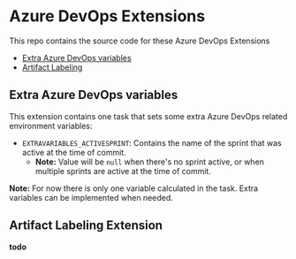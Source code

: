 # Azure DevOps Extensions
This repo contains the source code for these Azure DevOps Extensions
- [Extra Azure DevOps variables](#Extra-Azure-DevOps-variables)
- [Artifact Labeling](#Artifact-Labeling-Extension)

## Extra Azure DevOps variables
This extension contains one task that sets some extra Azure DevOps related environment variables:
- `EXTRAVARIABLES_ACTIVESPRINT`: Contains the name of the sprint that was active at the time of commit.
    - **Note:** Value will be `null` when there's no sprint active, or when multiple sprints are active at the time of commit.

**Note:** For now there is only one variable calculated in the task. Extra variables can be implemented when needed.

## Artifact Labeling Extension
**todo**